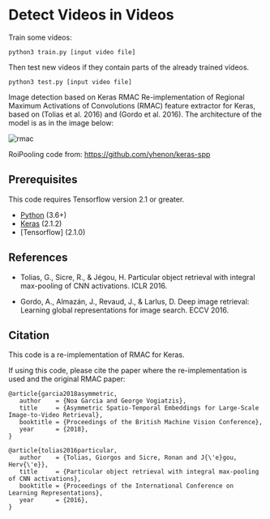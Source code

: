 # Detect Videos in Videos

Train some videos:

`python3 train.py [input video file] `

Then test new videos if they contain parts of the already trained videos.

`python3 test.py [input video file] `




Image detection based on Keras RMAC
Re-implementation of Regional Maximum Activations of Convolutions (RMAC) feature extractor for Keras, based on (Tolias et al. 2016) and (Gordo et al. 2016). The architecture of the model is as in the image below:

![rmac](https://github.com/noagarcia/keras_rmac/blob/master/data/model.png?raw=true)

RoiPooling code from: https://github.com/yhenon/keras-spp

## Prerequisites 
This code requires Tensorflow version 2.1 or greater.
- [Python][1] (3.6+)
- [Keras][2] (2.1.2)
- [Tensorflow] (2.1.0)

## References

- Tolias, G., Sicre, R., & Jégou, H. Particular object retrieval with integral max-pooling of CNN activations. ICLR 2016.

- Gordo, A., Almazán, J., Revaud, J., & Larlus, D. Deep image retrieval: Learning global representations for image search. ECCV 2016. 


## Citation

This code is a re-implementation of RMAC for Keras. 

If using this code, please cite the paper where the re-implementation is used and the original RMAC paper:

```
@article{garcia2018asymmetric,
   author    = {Noa Garcia and George Vogiatzis},
   title     = {Asymmetric Spatio-Temporal Embeddings for Large-Scale Image-to-Video Retrieval},
   booktitle = {Proceedings of the British Machine Vision Conference},
   year      = {2018},
}
``` 
```
@article{tolias2016particular,
   author    = {Tolias, Giorgos and Sicre, Ronan and J{\'e}gou, Herv{\'e}},
   title     = {Particular object retrieval with integral max-pooling of CNN activations},
   booktitle = {Proceedings of the International Conference on Learning Representations},
   year      = {2016},
}
``` 

[1]: https://www.python.org/download/releases/2.7/
[2]: https://keras.io/
